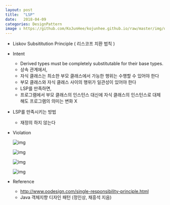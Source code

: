 ```yaml
---
layout: post
title:  "LSP"
date:   2018-04-09
categories: DesignPattern
image : https://github.com/KoJunHee/kojunhee.github.io/raw/master/img/dpci.png
---
```


- Liskov Subsititution Principle ( 리스코프 치환 법칙 )


- Intent

  - Derived types must be completely substitutable for their base types.
  - 상속 관계에서,
  - 자식 클래스는 최소한 부모 클래스에서 가능한 행위는 수행할 수 있어야 한다
  - 부모 클래스와 자식 클래스 사이의 행위가 일관성이 있어야 한다
  - LSP를 만족하면,
  - 프로그램에서 부모 클래스의 인스턴스 대신에 자식 클래스의 인스턴스로 대체해도 프로그램의 의미는 변화 X
- LSP를 만족시키는 방법
  - 재정의 하지 않는다 


- Violation

  ![img](https://github.com/KoJunHee/kojunhee.github.io/raw/master/img/lsp011.png)

  ![img](https://github.com/KoJunHee/kojunhee.github.io/raw/master/img/lsp022.png)

  ![img](https://github.com/KoJunHee/kojunhee.github.io/raw/master/img/lsp033.png)

  ![img](https://github.com/KoJunHee/kojunhee.github.io/raw/master/img/lsp044.png)


- Reference
  - <http://www.oodesign.com/single-responsibility-principle.html>
  - Java 객체지향 디자인 패턴 (정인상, 채흥석 지음)





